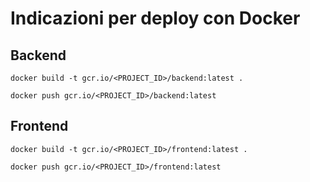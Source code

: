 # Indicazioni per deploy con Docker

## Backend

`docker build -t gcr.io/<PROJECT_ID>/backend:latest .`

`docker push gcr.io/<PROJECT_ID>/backend:latest`

## Frontend

`docker build -t gcr.io/<PROJECT_ID>/frontend:latest .`

`docker push gcr.io/<PROJECT_ID>/frontend:latest`
